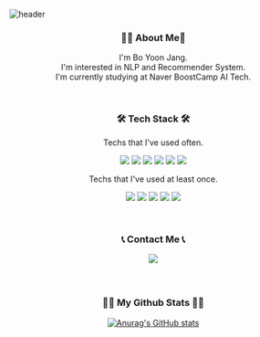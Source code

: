 ![header](https://capsule-render.vercel.app/api?type=waving&color=_hexcode&height=200&section=header&text=Jang%20Boyoon&desc=AI%20Engineer&fontSize=40&animation=fadeIn&fontAlignY=35&fontColor=de4d44&descSize=13&descAlign=59.8&descAlignY=45.5)


<h3 align='center'> 🙋‍♀️ About Me🙋‍ </h3>
<p align='center'> I'm Bo Yoon Jang.
  <br> I'm interested in NLP and Recommender System.
  <br> I'm currently studying at Naver BoostCamp AI Tech.
</p>
<p align='center'>
</br>

<h3 align='center'>🛠 Tech Stack 🛠</h3>

<p align='center' font-weight='bold'> Techs that I've used often.</p>
<p align='center'>
  <img src="https://img.shields.io/badge/Python-3766AB?style=flat&logo=Python&logoColor=white">
  <img src="https://img.shields.io/badge/Pytorch-FF3232?style=flat&logo=Pytorch&logoColor=white">
  <img src="https://img.shields.io/badge/Keras-D00000?style=flat&logo=Keras&logoColor=white">
  <img src="https://img.shields.io/badge/Numpy-1E8449?style=flat&logo=Numpy&logoColor=white">
  <img src="https://img.shields.io/badge/Pandas-FF8C0A?style=flat&logo=Pandas&logoColor=white"> 
  <img src="https://img.shields.io/badge/MySQL-4479A1?style=flat&logo=MySQL&logoColor=white">
</p>

<p align='center' font-weight='bold'> Techs that I've used at least once.</p>
<p align='center'>
  <img src="https://img.shields.io/badge/Apache Spark-E25A1C?style=flat&logo=Apache-Spark&logoColor=white">
  <img src="https://img.shields.io/badge/HTML-E34F26?style=flat&logo=HTML5&logoColor=white">
  <img src="https://img.shields.io/badge/CSS-1572B6?style=flat&logo=CSS3&logoColor=white">
  <img src="https://img.shields.io/badge/JavaScript-F7DF1E?style=flat&logo=JavaScript&logoColor=white">
  <img src="https://img.shields.io/badge/C Sharp-239120?style=flat&logo=C-Sharp&logoColor=white">
</p>
</br>

<h3 align="center">📞 Contact Me 📞</h👩</br>

<p align="center">
  <a href="mailto:dataminegame@gmail.com"><img src="https://img.shields.io/badge/Gmail-d14836?style=flat-square&logo=Gmail&logoColor=white&link=kimhyein7110@gmail.com"/></a>
</p>

</br>
<h3 align="center">👩‍💻 My Github Stats 👩‍💻</h3>
<div align="center">

[![Anurag's GitHub stats](https://github-readme-stats.vercel.app/api?username=dataminegames&hide_title=true&show_icons=true&include_all_commits=true&disable_animations=true&theme=vue)](https://github.com/anuraghazra/github-readme-stats)
</div>
